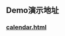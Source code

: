 ## Demo演示地址
### [calendar.html](https://coderlius.github.io/H5Sth/%E6%97%A5%E5%8E%86%E6%8F%92%E4%BB%B6/calendar.html)

